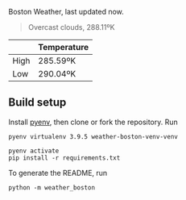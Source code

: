 Boston Weather, last updated now.

> Overcast clouds, 288.11ºK

|  | Temperature |
| -- | -- |
| High | 285.59ºK |
| Low | 290.04ºK |


## Build setup

Install [pyenv](https://github.com/pyenv/pyenv), then clone or fork the repository. Run


```shell
pyenv virtualenv 3.9.5 weather-boston-venv-venv

pyenv activate
pip install -r requirements.txt
```

To generate the README, run

```shell
python -m weather_boston
```
